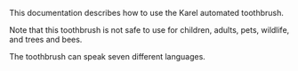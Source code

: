 This documentation describes how to use the Karel automated toothbrush.

Note that this toothbrush is not safe to use for children, adults, pets, wildlife, and trees and bees.

The toothbrush can speak seven different languages.